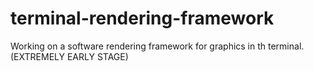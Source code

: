 # terminal-rendering-framework
Working on a software rendering framework for graphics in th terminal. (EXTREMELY EARLY STAGE)
